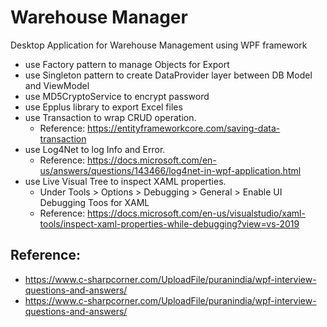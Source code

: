 # Warehouse Manager
Desktop Application for Warehouse Management using WPF framework
 - use Factory pattern to manage Objects for Export
 - use Singleton pattern to create DataProvider layer between DB Model and ViewModel
 - use MD5CryptoService to encrypt password
 - use Epplus library to export Excel files
 - use Transaction to wrap CRUD operation. 
   - Reference: https://entityframeworkcore.com/saving-data-transaction
 - use Log4Net to log Info and Error. 
   - Reference: https://docs.microsoft.com/en-us/answers/questions/143466/log4net-in-wpf-application.html
 - use Live Visual Tree to inspect XAML properties. 
   - Under Tools > Options > Debugging > General > Enable UI Debugging Toos for XAML
   - Reference: https://docs.microsoft.com/en-us/visualstudio/xaml-tools/inspect-xaml-properties-while-debugging?view=vs-2019
## Reference: 
 - https://www.c-sharpcorner.com/UploadFile/puranindia/wpf-interview-questions-and-answers/
 - https://www.c-sharpcorner.com/UploadFile/puranindia/wpf-interview-questions-and-answers/
